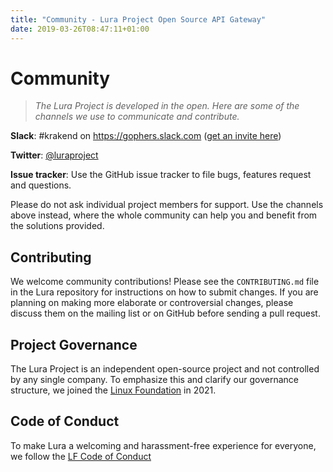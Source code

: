 ```yaml
---
title: "Community - Lura Project Open Source API Gateway"
date: 2019-03-26T08:47:11+01:00
---
```


# Community

>_The Lura Project is developed in the open. Here are some of the channels we use to communicate and contribute._

**Slack**: #krakend on https://gophers.slack.com ([get an invite here](https://invite.slack.golangbridge.org/))

**Twitter**: [@luraproject](https://twitter.com/luraproject)

**Issue tracker**: Use the GitHub issue tracker to file bugs, features request and questions.

Please do not ask individual project members for support. Use the channels above instead, where the whole community can help you and benefit from the solutions provided.

## Contributing
We welcome community contributions! Please see the `CONTRIBUTING.md` file in the Lura repository for instructions on how to submit changes. If you are planning on making more elaborate or controversial changes, please discuss them on the mailing list or on GitHub before sending a pull request.

## Project Governance
The Lura Project is an independent open-source project and not controlled by any single company. To emphasize this and clarify our governance structure, we joined the [Linux Foundation](https://linuxfoundation.org/) in 2021.

## Code of Conduct
To make Lura a welcoming and harassment-free experience for everyone, we follow the [LF Code of Conduct](https://lfprojects.org/policies/code-of-conduct/)
